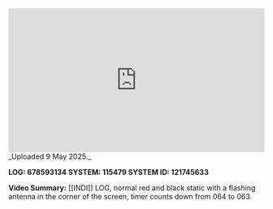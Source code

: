 
<iframe 
  src="https://drive.google.com/file/d/17s6u3Xpz2Unf-jHNQSeOEE9aA0sDegQm/preview"  
  style="width:100%; aspect-ratio:16/9; border:0;"
  allowfullscreen>
</iframe>
_Uploaded 9 May 2025._

**LOG: 678593134
SYSTEM: 115479
SYSTEM ID: 121745633**

**Video Summary:** [[INDI]] LOG, normal red and black static with a flashing antenna in the corner of the screen, timer counts down from 064 to 063.